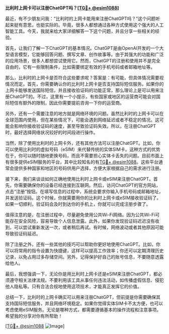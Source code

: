 **比利时上网卡可以注册ChatGPT吗？[[TG💪+ @esim1088](https://t.me/s/esim1088)]**

最近，有不少朋友问我：“比利时的上网卡能用来注册ChatGPT吗？”这个问题听起来挺有意思，也挺实际的。毕竟，很多人都想通过各种方式使用这个强大的人工智能工具。今天，我就来给大家详细解答一下这个问题，并且分享一些相关的经验。

首先，让我们了解一下ChatGPT的基本情况。ChatGPT是由OpenAI开发的一个大型语言模型，它能够回答问题、撰写文章、创作故事等。由于其强大的功能和广泛的应用场景，很多人都想尝试使用它。然而，ChatGPT的注册和使用并不是完全自由的，它有一些限制条件，比如需要绑定有效的手机号码或者邮箱地址等。

那么，比利时的上网卡是否符合这些要求呢？答案是：有可能，但具体情况需要视情况而定。首先，你需要确认你的比利时上网卡是否支持国际短信服务。如果你的上网卡能够发送国际短信，并且接收验证码的功能正常，那么理论上是可以用来注册ChatGPT的。不过，这里有一个小提示，有些国家或地区的运营商可能会对国际短信有额外的限制，因此你需要提前咨询一下你的运营商。

另外，还有一个需要注意的地方就是网络环境的问题。虽然比利时的上网卡可以在全球范围内使用，但在某些情况下，可能会遇到网络延迟或者不稳定的情况。这可能会影响你接收验证码的速度，甚至导致验证码失效。所以，在注册ChatGPT时，最好选择网络状况较好的时间段进行操作。

当然，除了使用比利时的上网卡外，还有其他方法可以注册ChatGPT。比如，你可以使用比利时的虚拟号码（eSIM）来代替传统的实体SIM卡。这种方式的优势在于，你可以随时随地更换号码，而且不需要担心实体卡丢失的问题。目前市面上有很多提供eSIM服务的平台，其中比较知名的有[TG💪+ @esim1088](https://t.me/s/esim1088)。这些平台通常会提供多种国家和地区的号码供用户选择，方便大家根据自己的需求进行注册。

接下来，我们来谈谈如何正确地使用比利时上网卡或eSIM来注册ChatGPT。首先，你需要确保你的设备已经连接到互联网。然后，访问ChatGPT的官方网站，点击“注册”按钮。在填写信息的过程中，系统会要求你输入手机号码或邮箱地址，并发送验证码。这个时候，你就需要用你的比利时上网卡或eSIM接收验证码了。如果一切顺利，验证码会及时到达你的手机上，你就可以完成注册步骤了。

值得注意的是，在注册过程中，尽量避免使用公共Wi-Fi网络。因为公共Wi-Fi可能存在安全风险，容易导致个人信息泄露。此外，如果你发现验证码迟迟没有收到，可以尝试重新发送一次，或者稍后再试。有时候，网络波动或者其他原因可能导致验证码延迟。

除了注册之外，还有一些其他的技巧可以帮助你更好地使用ChatGPT。比如，你可以将常用的指令设置为快捷键，这样可以提高工作效率；你还可以定期清理历史记录，以免占用过多存储空间。另外，记得保护好自己的账号信息，不要随意透露给他人。

最后，我想强调一下，无论你是用比利时上网卡还是eSIM来注册ChatGPT，都必须遵守相关法律法规。不要利用该工具从事任何违法活动，如传播虚假信息、侵犯他人隐私等。只有合法合规地使用这项技术，才能真正发挥它的价值。

总结一下，比利时的上网卡确实可以用来注册ChatGPT，但前提是你需要确保其支持国际短信服务，并且网络环境稳定。如果你觉得实体SIM卡不太方便，也可以考虑使用eSIM服务。无论是哪种方式，都需要遵循基本的操作流程和注意事项。希望我的分享对你有所帮助！

[[TG💪+ @esim1088](https://t.me/s/esim1088) ![Image](https://i.postimg.cc/4NQfJmqS/Snipaste-2025-05-13-00-14-12.png)]